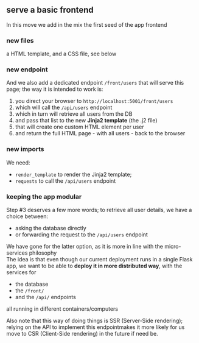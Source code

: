 ## serve a basic frontend

In this move we add in the mix the first seed of the app frontend

### new files

a HTML template, and a CSS file, see below

### new endpoint

And we also add a dedicated endpoint `/front/users` that will serve this page; the way it is intended to work is:

1. you direct your browser to `http://localhost:5001/front/users`
1. which will call the `/api/users` endpoint
1. which in turn will retrieve all users from the DB
1. and pass that list to the new **Jinja2 template** (the .j2 file)
1. that will create one custom HTML element per user
1. and return the full HTML page - with all users - back to the browser

### new imports

We need:

- `render_template` to render the Jinja2 template;
- `requests` to call the `/api/users` endpoint

### keeping the app modular

Step #3 deserves a few more words; to retrieve all user details, we have a choice between:

- asking the database directly
- or forwarding the request to the `/api/users` endpoint

We have gone for the latter option, as it is more in line with the micro-services philosophy  
The idea is that even though our current deployment runs in a single Flask app,
we want to be able to **deploy it in more distributed way**, with the services for
- the database
- the `/front/`
- and the `/api/` endpoints

all running in different containers/computers

Also note that this way of doing things is SSR (Server-Side rendering); relying
on the API to implement this endpointmakes it more likely for us move to CSR
(Client-Side rendering) in the future if need be.
